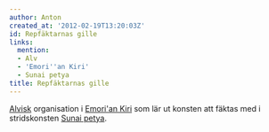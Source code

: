 ```yaml
---
author: Anton
created_at: '2012-02-19T13:20:03Z'
id: Repfäktarnas gille
links:
  mention:
  - Alv
  - 'Emori''an Kiri'
  - Sunai petya
title: Repfäktarnas gille
---
```


[Alvisk] organisation i [Emori'an Kiri] som lär ut konsten att fäktas med i stridskonsten [Sunai
petya].

  [Alvisk]: Alv
  [Emori'an Kiri]: Emorian_Kiri
  [Sunai petya]: Sunai_petya
